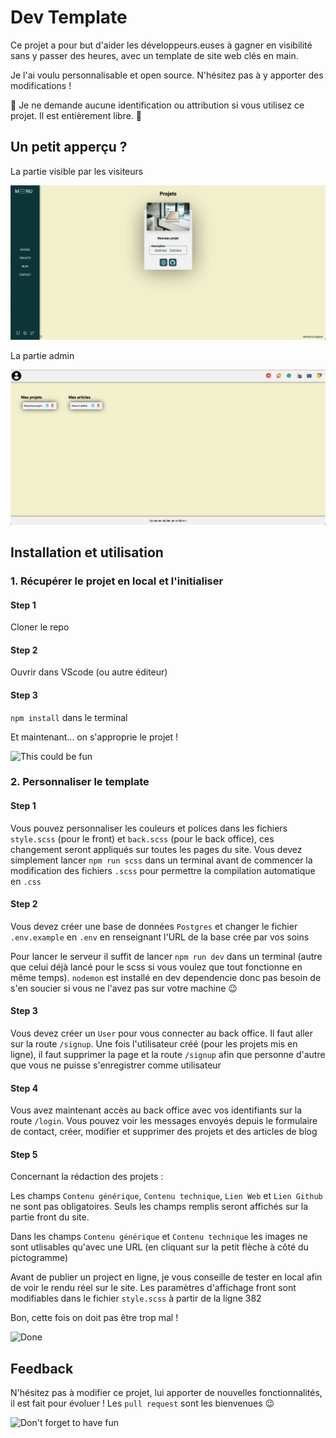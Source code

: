 # Dev Template

Ce projet a pour but d'aider les développeurs.euses à gagner en visibilité sans y passer des heures, avec un template de site web clés en main.

Je l'ai voulu personnalisable et open source. N'hésitez pas à y apporter des modifications !

🚨 Je ne demande aucune identification ou attribution si vous utilisez ce projet. Il est entièrement libre. 🚨

## Un petit apperçu ?

La partie visible par les visiteurs

![Visiteurs](./public/img/preview/front.png)

La partie admin

![Admin](./public/img/preview/back.png)

## Installation et utilisation

### 1. Récupérer le projet en local et l'initialiser

#### Step 1

Cloner le repo

#### Step 2

Ouvrir dans VScode (ou autre éditeur)

#### Step 3

``` npm install ``` dans le terminal

Et maintenant... on s'approprie le projet !

![This could be fun](https://media.giphy.com/media/oDOnRIDjxlCzC/giphy.gif)

### 2. Personnaliser le template

#### Step 1

Vous pouvez personnaliser les couleurs et polices dans les fichiers ``` style.scss ``` (pour le front) et ``` back.scss ``` (pour le back office), ces changement seront appliqués sur toutes les pages du site. Vous devez simplement lancer ``` npm run scss ``` dans un terminal avant de commencer la modification des fichiers ``` .scss ``` pour permettre la compilation automatique en ``` .css ```

#### Step 2

Vous devez créer une base de données ``` Postgres ``` et changer le fichier ``` .env.example ``` en ``` .env ``` en renseignant l'URL de la base crée par vos soins

Pour lancer le serveur il suffit de lancer ``` npm run dev ``` dans un terminal (autre que celui déjà lancé pour le scss si vous voulez que tout fonctionne en même temps). ``` nodemon ``` est installé en dev dependencie donc pas besoin de s'en soucier si vous ne l'avez pas sur votre machine 😉

#### Step 3

Vous devez créer un ``` User ``` pour vous connecter au back office. Il faut aller sur la route ``` /signup ```. Une fois l'utilisateur créé (pour les projets mis en ligne), il faut supprimer la page et la route ``` /signup ``` afin que personne d'autre que vous ne puisse s'enregistrer comme utilisateur

#### Step 4

Vous avez maintenant accès au back office avec vos identifiants sur la route ``` /login ```. Vous pouvez voir les messages envoyés depuis le formulaire de contact, créer, modifier et supprimer des projets et des articles de blog

#### Step 5

Concernant la rédaction des projets :

Les champs ``` Contenu générique ```, ``` Contenu technique ```, ``` Lien Web ``` et ``` Lien Github ``` ne sont pas obligatoires. Seuls les champs remplis seront affichés sur la partie front du site. 

Dans les champs ``` Contenu générique ``` et ``` Contenu technique ``` les images ne sont utlisables qu'avec une URL (en cliquant sur la petit flèche à côté du pictogramme)

Avant de publier un project en ligne, je vous conseille de tester en local afin de voir le rendu réel sur le site. Les paramètres d'affichage front sont modifiables dans le fichier ``` style.scss ``` à partir de la ligne 382

Bon, cette fois on doit pas être trop mal !

![Done](https://media.giphy.com/media/RkDX47fpp2nHlaZdjY/giphy.gif)

## Feedback

N'hésitez pas à modifier ce projet, lui apporter de nouvelles fonctionnalités, il est fait pour évoluer ! Les ``` pull request ``` sont les bienvenues 😉

![Don't forget to have fun](https://media.giphy.com/media/js0dt5JLCU01bvlt7d/giphy.gif)
